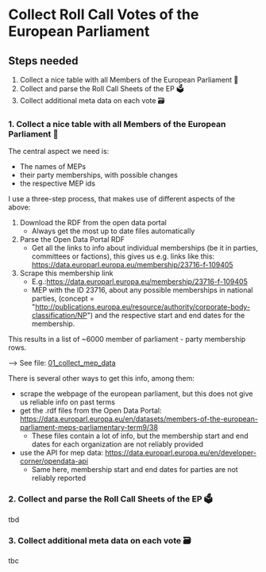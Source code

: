 # Collect Roll Call Votes of the European Parliament

## Steps needed
1. Collect a nice table with all Members of the European Parliament 👩
2. Collect and parse the Roll Call Sheets of the EP 🗳️
3. Collect additional meta data on each vote 🗃️


### 1. Collect a nice table with all Members of the European Parliament 👩
The central aspect we need is: 
- The names of MEPs
- their party memberships, with possible changes
- the respective MEP ids

I use a three-step process, that makes use of different aspects of the above: 

1. Download the RDF from the open data portal
   - Always get the most up to date files automatically
3. Parse the Open Data Portal RDF
   - Get all the links to info about individual memberships (be it in parties, committees or factions), this gives us e.g. links like this: https://data.europarl.europa.eu/membership/23716-f-109405
5. Scrape this membership link
   - E.g.:https://data.europarl.europa.eu/membership/23716-f-109405
   - MEP with the ID 23716, about any possible memberships in national parties, (concept = "http://publications.europa.eu/resource/authority/corporate-body-classification/NP") and the respective start and end dates for the membership.

This results in a list of ~6000 member of parliament - party membership rows. 

--> See file: [01_collect_mep_data](https://github.com/datapumpernickel/ep_votes/blob/main/03_code/01_collect_mep_data.R) 


There is several other ways to get this info, among them: 
* scrape the webpage of the european parliament, but this does not give us reliable info on past terms
* get the .rdf files from the Open Data Portal: https://data.europarl.europa.eu/en/datasets/members-of-the-european-parliament-meps-parliamentary-term9/38
  * These files contain a lot of info, but the membership start and end dates for each organization are not reliably provided  
* use the API for mep data: https://data.europarl.europa.eu/en/developer-corner/opendata-api
  * Same here, membership start and end dates for parties are not reliably reported

### 2. Collect and parse the Roll Call Sheets of the EP 🗳️

tbd

### 3. Collect additional meta data on each vote 🗃️

tbc
